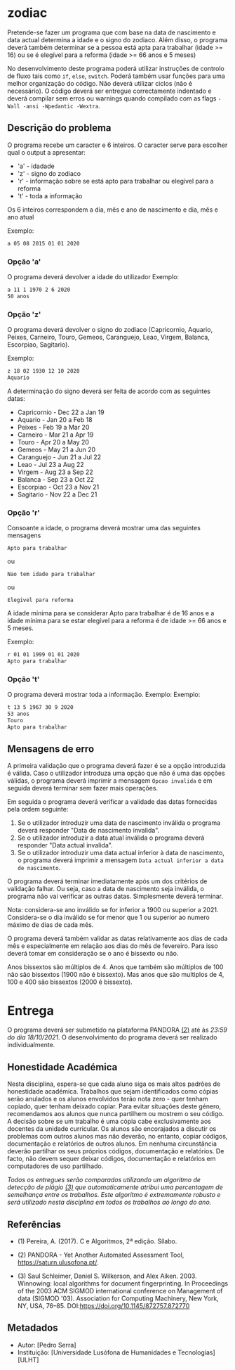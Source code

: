 # zodiac
Pretende-se fazer um programa que com base na data de nascimento e data actual determina a idade e o signo do zodiaco.
Além disso, o programa deverá também determinar se a pessoa está apta para trabalhar (idade >= 16) ou se é elegível para a reforma (idade >= 66 anos e 5 meses) 

No desenvolvimento deste programa poderá utilizar instruções de controlo de fluxo tais como `if`, `else`, `switch`. Poderá também usar funções para uma melhor organização do código. Não deverá utilizar ciclos (não é necessário). O código deverá ser entregue correctamente indentado e deverá compilar sem erros ou warnings quando compilado com as flags `-Wall -ansi -Wpedantic -Wextra`.


## Descrição do problema
O programa recebe um caracter e 6 inteiros. O caracter serve para escolher qual o output a apresentar:
- 'a' - idadade
- 'z' - signo do zodiaco
- 'r' - informação sobre se está apto para trabalhar ou elegível para a reforma
- 't' - toda a informação

Os 6 inteiros correspondem a dia, mês e ano de nascimento e dia, mês e ano atual

Exemplo:
```bash
a 05 08 2015 01 01 2020
```

### Opção 'a'
O programa deverá devolver a idade do utilizador
Exemplo:
```bash
a 11 1 1970 2 6 2020
50 anos
```
### Opção 'z'
O programa deverá devolver o signo do zodiaco (Capricornio, Aquario, Peixes, Carneiro, Touro, Gemeos, Caranguejo, Leao, Virgem, Balanca, Escorpiao, Sagitario).

Exemplo:
```bash
z 18 02 1930 12 10 2020
Aquario
```

A determinação do signo deverá ser feita de acordo com as seguintes datas:
- Capricornio - Dec 22 a Jan 19
- Aquario - Jan 20 a Feb 18
- Peixes - Feb 19 a Mar 20
- Carneiro - Mar 21 a Apr 19
- Touro - Apr 20 a May 20
- Gemeos - May 21 a Jun 20
- Caranguejo - Jun 21 a Jul 22
- Leao - Jul 23 a Aug 22
- Virgem - Aug 23 a Sep 22
- Balanca - Sep 23 a Oct 22
- Escorpiao - Oct 23 a Nov 21    
- Sagitario - Nov 22 a Dec 21 

### Opção 'r'
Consoante a idade, o programa deverá mostrar uma das seguintes mensagens
```
Apto para trabalhar
```
ou
```
Nao tem idade para trabalhar
```
ou
```
Elegivel para reforma
```
A idade mínima para se considerar Apto para trabalhar é de 16 anos e a idade mínima para se estar elegível para a reforma é de idade >= 66 anos e 5 meses.

Exemplo:
```bash
r 01 01 1999 01 01 2020
Apto para trabalhar
```

### Opção 't'
O programa deverá mostrar toda a informação. Exemplo:
Exemplo:
```bash
t 13 5 1967 30 9 2020
53 anos
Touro
Apto para trabalhar
```

## Mensagens de erro

A primeira validação que o programa deverá fazer é se a opção introduzida é válida. Caso o utilizador introduza uma opção que não é uma das opções válidas, o programa deverá imprimir a mensagem ```Opcao invalida``` e em seguida deverá terminar sem fazer mais operações.

Em seguida o programa deverá verificar a validade das datas fornecidas pela ordem seguinte: 
1. Se o utilizador introduzir uma data de nascimento inválida o programa deverá responder "Data de nascimento invalida".
2. Se o utilizador introduzir a data atual inválida o programa deverá responder "Data actual invalida".
3. Se o utilizador introduzir uma data actual inferior à data de nascimento, o programa deverá imprimir a mensagem ```Data actual inferior a data de nascimento```.

O programa deverá terminar imediatamente após um dos critérios de validação falhar. Ou seja, caso a data de nascimento seja inválida, o programa não vai verificar as outras datas. Simplesmente deverá terminar.

Nota: considera-se ano inválido se for inferior a 1900 ou superior a 2021. Considera-se o dia
inválido se for menor que 1 ou superior ao numero máximo de dias de cada mês.

O programa deverá também validar as datas relativamente aos dias de cada mês e especialmente em relação aos dias do mês de fevereiro. Para isso deverá tomar em consideração se o ano é bissexto ou não. 

Anos bissextos são múltiplos de 4. Anos que também são múltiplos de 100 não são bissextos (1900 não é bissexto). Mas anos que são multiplos de 4, 100 e 400 são bissextos (2000 é bissexto).

# Entrega
O programa deverá ser submetido na plataforma PANDORA [(2)](#ref2) até às *23:59 do dia 18/10/2021*. O desenvolvimento do programa deverá ser realizado individualmente. 

## Honestidade Académica

Nesta disciplina, espera-se que cada aluno siga os mais altos padrões de honestidade académica. Trabalhos que sejam identificados como cópias serão anulados e os alunos envolvidos terão nota zero - quer tenham copiado, quer tenham deixado copiar.
Para evitar situações deste género, recomendamos aos alunos que nunca partilhem ou mostrem o seu código.
A decisão sobre se um trabalho é uma cópia cabe exclusivamente aos docentes da unidade curricular.
Os alunos são encorajados a discutir os problemas com outros alunos mas não deverão, no entanto, copiar códigos, documentação e relatórios de outros alunos. Em nenhuma circunstância deverão partilhar os seus próprios códigos, documentação e relatórios. De facto, não devem sequer deixar códigos, documentação e relatórios em computadores de uso partilhado.

*Todos os entregues serão comparados utilizando um algoritmo de detecção de plágio [(3)](#ref3) que automaticamente atribui uma percentagem de semelhança entre os trabalhos. Este algoritmo é extremamente robusto e será utilizado nesta disciplina em todos os trabalhos ao longo do ano.* 

## Referências

<a name="ref1"></a>

* (1) Pereira, A. (2017). C e Algoritmos, 2ª edição. Sílabo.

<a name="ref2"></a>

* (2)  PANDORA - Yet Another Automated Assessment Tool, https://saturn.ulusofona.pt/.

<a name="ref3"></a>

* (3)  Saul Schleimer, Daniel S. Wilkerson, and Alex Aiken. 2003. Winnowing: local algorithms for document fingerprinting. In Proceedings of the 2003 ACM SIGMOD international conference on Management of data (SIGMOD '03). Association for Computing Machinery, New York, NY, USA, 76–85. DOI:https://doi.org/10.1145/872757.872770

## Metadados

* Autor: [Pedro Serra]
* Instituição: [Universidade Lusófona de Humanidades e Tecnologias][ULHT]


